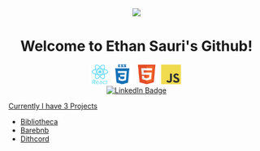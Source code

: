 
<!-- ![IMG_8953](https://user-images.githubusercontent.com/94498213/219107468-1bf884dd-bb74-424e-8415-d580907559f6.jpg) -->

<div id="header" align="center">
  <img src="https://media.giphy.com/media/Td4L6YNZ1JqmgP2rpT/giphy.gif" width="100"/>
</div>
<h1 align="center">
 Welcome to Ethan Sauri's Github!
 </h1>
 <div align="center">
 <img src="https://github.com/devicons/devicon/blob/master/icons/react/react-original-wordmark.svg" title="React" alt="React" width="40" height="40"/>
   <img src="https://github.com/devicons/devicon/blob/master/icons/css3/css3-plain-wordmark.svg"  title="CSS3" alt="CSS" width="40" height="40"/>&nbsp;
  <img src="https://github.com/devicons/devicon/blob/master/icons/html5/html5-original.svg" title="HTML5" alt="HTML" width="40" height="40"/>&nbsp;
  <img src="https://github.com/devicons/devicon/blob/master/icons/javascript/javascript-original.svg" title="JavaScript" alt="JavaScript" width="40" height="40"/>&nbsp;
 </div
<div align="center">
 <a href="https://www.codewars.com/users/EthanSafari">
<!--  <img src="https://www.codewars.com/users/EthanSafari/badges/large" alt="CodeWars" /> -->
  </href>
 </div>
  <div id="badges" align="center">
   <a href="https://www.linkedin.com/in/ethan-sauri-57a9b9240/">
  <img src="https://img.shields.io/badge/LinkedIn-blue?style=for-the-badge&logo=linkedin&logoColor=white" alt="LinkedIn Badge"/>
    </href>
</div>


Currently I have 3 Projects
  * [Bibliotheca](https://bibliotheca.onrender.com/)
  * [Barebnb](https://barebnb.onrender.com/)
  * [Dithcord](https://dithcord.onrender.com/)

<!--
**EthanSafari/EthanSafari** is a ✨ _special_ ✨ repository because its `README.md` (this file) appears on your GitHub profile.

Here are some ideas to get you started:

- 🔭 I’m currently working on ...
- 🌱 I’m currently learning ...
- 👯 I’m looking to collaborate on ...
- 🤔 I’m looking for help with ...
- 💬 Ask me about ...
- 📫 How to reach me: ...
- 😄 Pronouns: ...
- ⚡ Fun fact: ...
-->
